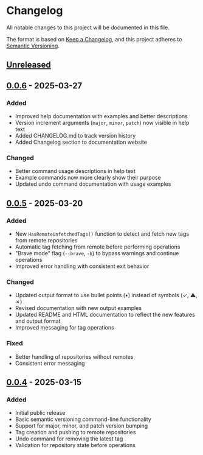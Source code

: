 # Changelog

All notable changes to this project will be documented in this file.

The format is based on [Keep a Changelog](https://keepachangelog.com/en/1.0.0/),
and this project adheres to [Semantic Versioning](https://semver.org/spec/v2.0.0.html).

## [Unreleased]

## [0.0.6] - 2025-03-27

### Added
- Improved help documentation with examples and better descriptions
- Version increment arguments (`major`, `minor`, `patch`) now visible in help text
- Added CHANGELOG.md to track version history
- Added Changelog section to documentation website

### Changed
- Better command usage descriptions in help text
- Example commands now more clearly show their purpose
- Updated undo command documentation with usage examples

## [0.0.5] - 2025-03-20

### Added
- New `HasRemoteUnfetchedTags()` function to detect and fetch new tags from remote repositories
- Automatic tag fetching from remote before performing operations
- "Brave mode" flag (`--brave`, `-b`) to bypass warnings and continue operations
- Improved error handling with consistent exit behavior

### Changed
- Updated output format to use bullet points (•) instead of symbols (✓, ⚠, ✗)
- Revised documentation with new output examples
- Updated README and HTML documentation to reflect the new features and output format
- Improved messaging for tag operations

### Fixed
- Better handling of repositories without remotes
- Consistent error messaging

## [0.0.4] - 2025-03-15

### Added
- Initial public release
- Basic semantic versioning command-line functionality
- Support for major, minor, and patch version bumping
- Tag creation and pushing to remote repositories
- Undo command for removing the latest tag
- Validation for repository state before operations

[Unreleased]: https://github.com/flaticols/bump/compare/v0.0.6...HEAD
[0.0.6]: https://github.com/flaticols/bump/compare/v0.0.5...v0.0.6
[0.0.5]: https://github.com/flaticols/bump/compare/v0.0.4...v0.0.5
[0.0.4]: https://github.com/flaticols/bump/releases/tag/v0.0.4

